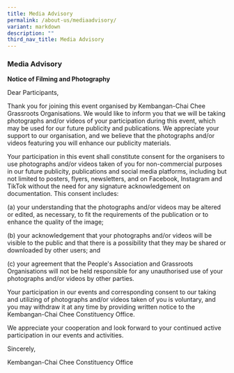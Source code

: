 ```yaml
---
title: Media Advisory
permalink: /about-us/mediaadvisory/
variant: markdown
description: ""
third_nav_title: Media Advisory
---
```

### Media Advisory ###

**Notice of Filming and Photography**

Dear Participants,

Thank you for joining this event organised by Kembangan-Chai Chee Grassroots Organisations. We would like to inform you that we will be taking photographs and/or videos of your participation during this event, which may be used for our future publicity and publications. We appreciate your support to our organisation, and we believe that the photographs and/or videos featuring you will enhance our publicity materials.

Your participation in this event shall constitute consent for the organisers to use photographs and/or videos taken of you for non-commercial purposes in our future publicity, publications and social media platforms, including but not limited to posters, flyers, newsletters, and on Facebook, Instagram and TikTok without the need for any signature acknowledgement on documentation. This consent includes:

(a) your understanding that the photographs and/or videos may be altered or edited, as necessary, to fit the requirements of the publication or to enhance the quality of the image;

(b) your acknowledgement that your photographs and/or videos will be visible to the public and that there is a possibility that they may be shared or downloaded by other users; and

(c) your agreement that the People's Association and Grassroots Organisations will not be held responsible for any unauthorised use of your photographs and/or videos by other parties.

Your participation in our events and corresponding consent to our taking and utilizing of photographs and/or videos taken of you is voluntary, and you may withdraw it at any time by providing written notice to the Kembangan-Chai Chee Constituency Office.

We appreciate your cooperation and look forward to your continued active participation in our events and activities.

Sincerely,

Kembangan-Chai Chee Constituency Office